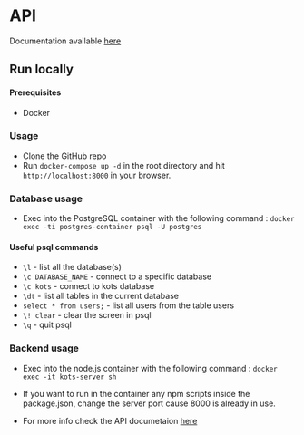 # API

Documentation available [here](https://make-kots-great-again.github.io/web/ "api doc")

## Run locally

#### Prerequisites

* Docker 

### Usage

* Clone the GitHub repo
* Run `docker-compose up -d` in the root directory and hit `http://localhost:8000` in 
your browser. 

### Database usage

* Exec into the PostgreSQL container with the following command :
`docker exec -ti postgres-container psql -U postgres`

#### Useful psql commands

- `\l` - list all the database(s)
- `\c DATABASE_NAME` - connect to a specific database
- `\c kots` - connect to kots database
- `\dt` - list all tables in the current database
- `select * from users;` - list all users from the table users
- `\! clear` - clear the screen in psql
- `\q` - quit psql

### Backend usage

* Exec into the node.js container with the following command :
`docker exec -it kots-server sh`

* If you want to run in the container any npm scripts inside the package.json, 
change the server port cause 8000 is already in use. 

* For more info check the API documetaion [here](https://make-kots-great-again.github.io/web/ "api doc")
